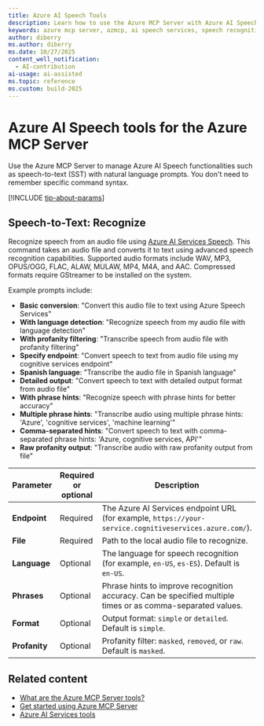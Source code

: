 ```yaml
---
title: Azure AI Speech Tools
description: Learn how to use the Azure MCP Server with Azure AI Speech.
keywords: azure mcp server, azmcp, ai speech services, speech recognition, speech to text, cognitive services, azure services
author: diberry
ms.author: diberry
ms.date: 10/27/2025
content_well_notification:
  - AI-contribution
ai-usage: ai-assisted
ms.topic: reference
ms.custom: build-2025
---
```

# Azure AI Speech tools for the Azure MCP Server

Use the Azure MCP Server to manage Azure AI Speech functionalities such as speech-to-text (SST) with natural language prompts. You don't need to remember specific command syntax.

[!INCLUDE [tip-about-params](../includes/tools/parameter-consideration.md)]


## Speech-to-Text: Recognize

<!-- `azmcp speech stt recognize` -->


Recognize speech from an audio file using [Azure AI Services Speech](/azure/ai-services/speech-service/speech-to-text). This command takes an audio file and converts it to text using advanced speech recognition capabilities. Supported audio formats include WAV, MP3, OPUS/OGG, FLAC, ALAW, MULAW, MP4, M4A, and AAC. Compressed formats require GStreamer to be installed on the system.

Example prompts include:

- **Basic conversion**: "Convert this audio file to text using Azure Speech Services"
- **With language detection**: "Recognize speech from my audio file with language detection"
- **With profanity filtering**: "Transcribe speech from audio file with profanity filtering"
- **Specify endpoint**: "Convert speech to text from audio file using my cognitive services endpoint"
- **Spanish language**: "Transcribe the audio file in Spanish language"
- **Detailed output**: "Convert speech to text with detailed output format from audio file"
- **With phrase hints**: "Recognize speech with phrase hints for better accuracy"
- **Multiple phrase hints**: "Transcribe audio using multiple phrase hints: 'Azure', 'cognitive services', 'machine learning'"
- **Comma-separated hints**: "Convert speech to text with comma-separated phrase hints: 'Azure, cognitive services, API'"
- **Raw profanity output**: "Transcribe audio with raw profanity output from file"

| Parameter |  Required or optional | Description |
|-----------------------|----------------------|-------------|
| **Endpoint** |  Required | The Azure AI Services endpoint URL (for example, `https://your-service.cognitiveservices.azure.com/`). |
| **File** |  Required | Path to the local audio file to recognize. |
| **Language** |  Optional | The language for speech recognition (for example, `en-US`, `es-ES`). Default is `en-US`. |
| **Phrases** |  Optional | Phrase hints to improve recognition accuracy. Can be specified multiple times or as comma-separated values. |
| **Format** |  Optional | Output format: `simple` or `detailed`. Default is `simple`. |
| **Profanity** |  Optional | Profanity filter: `masked`, `removed`, or `raw`. Default is `masked`. |

## Related content

- [What are the Azure MCP Server tools?](index.md)
- [Get started using Azure MCP Server](../get-started.md)
- [Azure AI Services tools](/azure/ai-services)